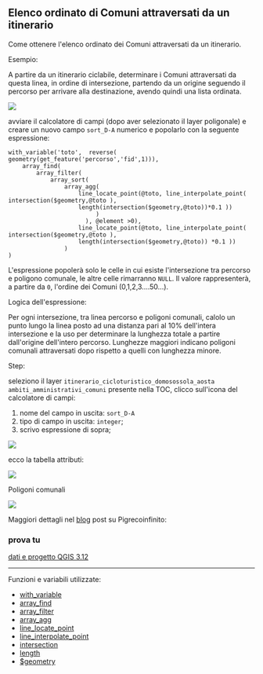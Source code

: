 ## Elenco ordinato di Comuni attraversati da un itinerario

Come ottenere l'elenco ordinato dei Comuni attraversati da un itinerario.

Esempio:

A partire da un itinerario ciclabile, determinare i Comuni attraversati da questa linea, in ordine di intersezione, partendo da un origine seguendo il percorso per arrivare alla destinazione, avendo quindi una lista ordinata.

![](../img/esempi/elenco_ordinato_comuni/img_01.png)

avviare il calcolatore di campi (dopo aver selezionato il layer poligonale) e creare un nuovo campo `sort_D-A` numerico e popolarlo con la seguente espressione:

```
with_variable('toto',  reverse( geometry(get_feature('percorso','fid',1))),
    array_find( 
        array_filter(
            array_sort(
                array_agg(
                    line_locate_point(@toto, line_interpolate_point( intersection($geometry,@toto ), 
                    length(intersection($geometry,@toto))*0.1 ))
                         )
                      ), @element >0),
                    line_locate_point(@toto, line_interpolate_point( intersection($geometry,@toto ), 
                    length(intersection($geometry,@toto)) *0.1 ))
                )
)   
```

L'espressione popolerà solo le celle in cui esiste l'intersezione tra percorso e poligono comunale, le altre celle rimarranno `NULL`.
Il valore rappresenterà, a partire da `0`, l'ordine dei Comuni (0,1,2,3....50...).

Logica dell'espressione:

Per ogni intersezione, tra linea percorso e poligoni comunali, calolo un punto lungo la linea posto ad una distanza pari al 10% dell'intera intersezione e la uso per determinare la lunghezza totale a partire dall'origine dell'intero percorso. Lunghezze maggiori indicano poligoni comunali attraversati dopo rispetto a quelli con lunghezza minore.

Step:

seleziono il layer `itinerario_cicloturistico_domosossola_aosta ambiti_amministrativi_comuni` presente nella TOC, clicco sull'icona del calcolatore di campi:

1. nome del campo in uscita: `sort_D-A`
2. tipo di campo in uscita: `integer`;
3. scrivo espressione di sopra;


![](../img/esempi/elenco_ordinato_comuni/img_02.png)

ecco la tabella attributi:

![](../img/esempi/elenco_ordinato_comuni/img_03.png)

Poligoni comunali

![](../img/esempi/elenco_ordinato_comuni/img_04.png)

Maggiori dettagli nel [blog](https://pigrecoinfinito.com/2020/05/20/elenco-ordinato-di-comuni-attraversati-da-un-itinerario-domodossola-aosta/) post su Pigrecoinfinito: 

### prova tu

[dati e progetto QGIS 3.12](https://mega.nz/file/lUgwhIIA#gEwH2RpsdkNFGWM6qvqDFnXcMS6IIlfqhnkJnH3m164)

---

Funzioni e variabili utilizzate:

* [with_variable](../gr_funzioni/variabili/with_variable.md)
* [array_find](../gr_funzioni/array/array_unico.md#array_find)
* [array_filter](../gr_funzioni/array/array_unico.md#array_filter)
* [array_agg](../gr_funzioni/aggrega/aggrega_unico.md#array_agg)
* [line_locate_point](../gr_funzioni/geometria/geometria_unico.md#line_locate_point)
* [line_interpolate_point](../gr_funzioni/geometria/geometria_unico.md#line_interpolate_point)
* [intersection](../gr_funzioni/geometria/geometria_unico.md#intersection)
* [length](../gr_funzioni/geometria/geometria_unico.md#length)
* [\$geometry](../gr_funzioni/geometria/geometria_unico.md#geometry)